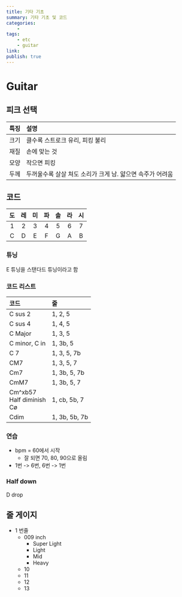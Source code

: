 ```yaml
---
title: 기타 기초
summary: 기타 기초 및 코드
categories:
    - 
tags:
    - etc
    - guitar
link: 
publish: true
---
```


# Guitar

## 피크 선택

| 특징 | 설명 |
| :-- | :-- |
| 크기 | 클수록 스트로크 유리, 피킹 불리 |
| 재질 | 손에 맞는 것 |
| 모양 | 작으면 피킹 |
| 두께 | 두꺼울수록 살살 쳐도 소리가 크게 남. 얇으면 속주가 어려움 |

## 코드

| 도 | 레 | 미 | 파 | 솔 | 라 | 시 |
| :--: | :--: | :--: | :--: | :--: | :--: | :--: |
| 1 | 2 | 3 | 4 | 5 | 6 | 7 |
| C | D | E | F | G | A | B |

### 튜닝

E 튜닝을 스탠다드 튜닝이라고 함

### 코드 리스트

| 코드 | 줄 |
| :-- | :-- |
| C sus 2 | 1, 2, 5 |
| C sus 4 | 1, 4, 5 |
| C Major | 1, 3, 5 |
| C minor, C in | 1, 3b, 5 |
| C 7 | 1, 3, 5, 7b |
| CM7 | 1, 3, 5, 7 |
| Cm7 | 1, 3b, 5, 7b |
| CmM7 | 1, 3b, 5, 7 |
| Cm^xb57 <br> Half diminish <br> Cø | 1, cb, 5b, 7 |
| Cdim | 1, 3b, 5b, 7b |

### 연습

- bpm = 60에서 시작
  - 잘 되면 70, 80, 90으로 올림
- 1번 -> 6번, 6번 -> 1번

### Half down

D drop

## 줄 게이지

- 1 번줄
  - 009 inch
    - Super Light
    - Light
    - Mid
    - Heavy
  - 10
  - 11
  - 12
  - 13

